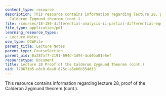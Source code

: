 ```yaml
---
content_type: resource
description: This resource contains information regarding lecture 28, proof of the
  Calderon Zygmund theorem (cont.).
file: /courses/18-156-differential-analysis-ii-partial-differential-equations-and-fourier-analysis-spring-2016/770671b5e8c06ea0875ca5e06b354d13_MIT18_156S16_lec28.pdf
file_type: application/pdf
learning_resource_types:
- Lecture Notes
ocw_type: OCWFile
parent_title: Lecture Notes
parent_type: CourseSection
parent_uid: 0a287af7-2191-694d-1d94-dcd0ba01e5ef
resourcetype: Document
title: Lecture 28 Proof of the Calderon Zygmund Theorem (cont.)
uid: 770671b5-e8c0-6ea0-875c-a5e06b354d13
---
```

This resource contains information regarding lecture 28, proof of the Calderon Zygmund theorem (cont.).

